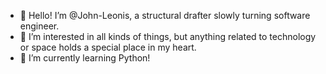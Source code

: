 - 👋 Hello! I’m @John-Leonis, a structural drafter slowly turning software engineer.
- 👀 I’m interested in all kinds of things, but anything related to technology or space holds a special place in my heart.
- 🌱 I’m currently learning Python!
